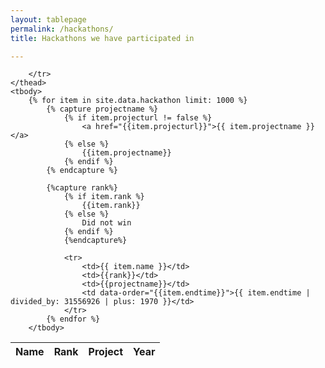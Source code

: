 ```yaml
---
layout: tablepage
permalink: /hackathons/
title: Hackathons we have participated in

---
```



<table class="display" id="table_id">
    <thead>
        <tr>
            <th>Name</th>
            <th>Rank</th>
            <th>Project</th>
            <th>Year</th>

        </tr>
    </thead>
    <tbody>
        {% for item in site.data.hackathon limit: 1000 %}
            {% capture projectname %}
                {% if item.projecturl != false %}
                    <a href="{{item.projecturl}}">{{ item.projectname }}</a>
                {% else %}
                    {{item.projectname}}
                {% endif %}
            {% endcapture %}

            {%capture rank%}
                {% if item.rank %}
                    {{item.rank}}
                {% else %}
                    Did not win
                {% endif %}
                {%endcapture%}

                <tr>
                    <td>{{ item.name }}</td>
                    <td>{{rank}}</td>
                    <td>{{projectname}}</td>
                    <td data-order="{{item.endtime}}">{{ item.endtime | divided_by: 31556926 | plus: 1970 }}</td>
                </tr>
            {% endfor %}
        </tbody>
</table>

